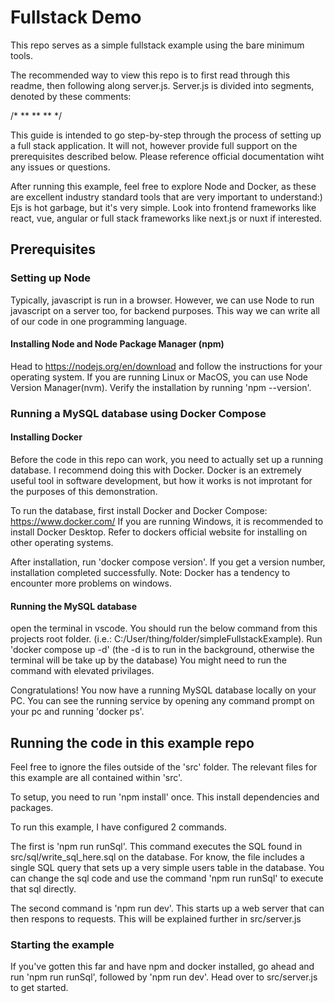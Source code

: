 # Fullstack Demo
This repo serves as a simple fullstack example using the bare minimum tools.

The recommended way to view this repo is to first read through this readme, then following along server.js. Server.js is divided into segments, denoted by these comments:

/* ** ** ** */

This guide is intended to go step-by-step through the process of setting up a full stack application. It will not, however provide full support on the prerequisites described below. Please reference official documentation wiht any issues or questions.

After running this example, feel free to explore Node and Docker, as these are excellent industry standard tools that are very important to understand:)
Ejs is hot garbage, but it's very simple. Look into frontend frameworks like react, vue, angular or full stack frameworks like next.js or nuxt if interested.

## Prerequisites

### Setting up Node
Typically, javascript is run in a browser.
However, we can use Node to run javascript on a server too, for backend purposes. This way we can write all of our code in one programming language.

#### Installing Node and Node Package Manager (npm)
Head to https://nodejs.org/en/download and follow the instructions for your operating system.
If you are running Linux or MacOS, you can use Node Version Manager(nvm).
Verify the installation by running 'npm --version'.

### Running a MySQL database using Docker Compose
#### Installing Docker
Before the code in this repo can work, you need to actually set up a running database. I recommend doing this with Docker. Docker is an extremely useful tool in software development, but how it works is not improtant for the purposes of this demonstration.

To run the database, first install Docker and Docker Compose: https://www.docker.com/
If you are running Windows, it is recommended to install Docker Desktop.
Refer to dockers official website for installing on other operating systems.

After installation, run 'docker compose version'. If you get a version number, installation completed successfully. Note: Docker has a tendency to encounter more problems on windows.

#### Running the MySQL database
open the terminal in vscode. You should run the below command from this projects root folder. (i.e.: C:/User/thing/folder/simpleFullstackExample).
Run 'docker compose up -d' (the -d is to run in the background, otherwise the terminal will be take up by the database)
You might need to run the command with elevated privilages.

Congratulations! You now have a running MySQL database locally on your PC.
You can see the running service by opening any command prompt on your pc and running 'docker ps'.

## Running the code in this example repo
Feel free to ignore the files outside of the 'src' folder. The relevant files for this example are all contained within 'src'.

To setup, you need to run 'npm install' once. This install dependencies and packages.

To run this example, I have configured 2 commands.

The first is 'npm run runSql'.
This command executes the SQL found in src/sql/write_sql_here.sql on the database.
For know, the file includes a single SQL query that sets up a very simple users table in the database. You can change the sql code and use the command 'npm run runSql' to execute that sql directly.

The second command is 'npm run dev'. This starts up a web server that can then respons to requests. This will be explained further in src/server.js

### Starting the example
If you've gotten this far and have npm and docker installed, go ahead and run 'npm run runSql', followed by 'npm run dev'. Head over to src/server.js to get started.

